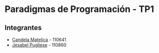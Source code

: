 # Paradigmas de Programación - TP1

## Integrantes

* [Candela Matelica](https://github.com/candematelica) - 110641
* [Jesabel Pugliese](https://github.com/jesapugliese) - 110860
